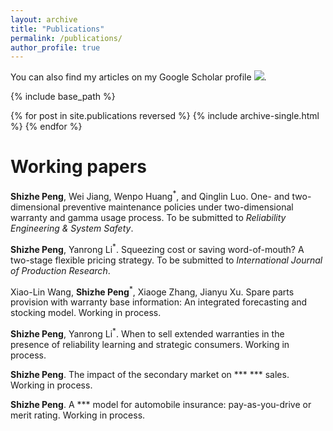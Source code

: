```yaml
---
layout: archive
title: "Publications"
permalink: /publications/
author_profile: true
---
```


You can also find my articles on my Google Scholar profile <a href='https://scholar.google.com/citations?user=V2KUfigAAAAJ&hl'><img src="https://img.shields.io/badge/citations%20-38-9cf?style=flat-square&logo=Google%20Scholar&labelColor=f6f6f6&color=9cf&style=flat&label=citations"></a>.

{% include base_path %}

{% for post in site.publications reversed %}
  {% include archive-single.html %}
{% endfor %}

Working papers
======
<b>Shizhe Peng</b>, Wei Jiang, Wenpo Huang<sup>*</sup>, and Qinglin Luo. One- and two-dimensional preventive maintenance policies under two-dimensional warranty and gamma usage process. To be submitted to <i>Reliability Engineering & System Safety</i>.

<b>Shizhe Peng</b>, Yanrong Li<sup>*</sup>. Squeezing cost or saving word-of-mouth? A two-stage flexible pricing strategy. To be submitted to <i>International Journal of Production Research</i>.

Xiao-Lin Wang, <b>Shizhe Peng</b><sup>*</sup>, Xiaoge Zhang, Jianyu Xu. Spare parts provision with warranty base information: An integrated forecasting and stocking model. Working in process.

<b>Shizhe Peng</b>, Yanrong Li<sup>*</sup>. When to sell extended warranties in the presence of reliability learning and strategic consumers. Working in process.

<b>Shizhe Peng</b>. The impact of the secondary market on *** *** sales. Working in process.

<b>Shizhe Peng</b>. A *** model for automobile insurance: pay-as-you-drive or merit rating. Working in process.
